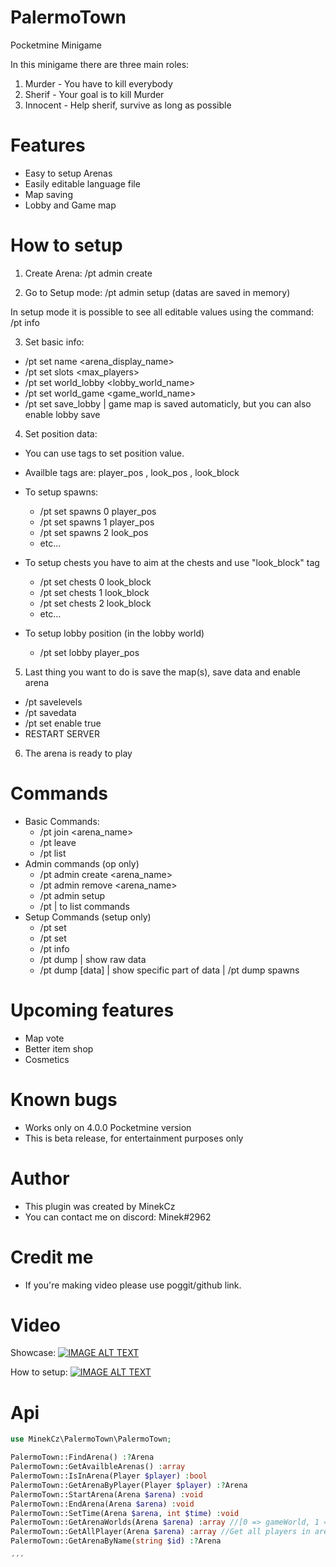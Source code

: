 # PalermoTown
Pocketmine Minigame

In this minigame there are three main roles:
1. Murder - You have to kill everybody
2. Sherif - Your goal is to kill Murder
3. Innocent - Help sherif, survive as long as possible


# Features
- Easy to setup Arenas
- Easily editable language file
- Map saving
- Lobby and Game map

# How to setup

1. Create Arena: /pt admin create <ArenaName>

2. Go to Setup mode: /pt admin setup
(datas are saved in memory)

In setup mode it is possible to see all editable values using the command:
/pt info

3. Set basic info:
- /pt set name <arena_display_name>
- /pt set slots <max_players>
- /pt set world_lobby <lobby_world_name>
- /pt set world_game <game_world_name>
- /pt set save_lobby <true or false> | game map is saved automaticly, but you can also enable lobby save

4. Set position data:
- You can use tags to set position value.
- Availble tags are: player_pos ,  look_pos , look_block

- To setup spawns:
  - /pt set spawns 0 player_pos
  - /pt set spawns 1 player_pos
  - /pt set spawns 2 look_pos
  - etc...
- To setup chests you have to aim at the chests and use "look_block" tag
  - /pt set chests 0 look_block
  - /pt set chests 1 look_block
  - /pt set chests 2 look_block
  - etc...
- To setup lobby position (in the lobby world)
  - /pt set lobby player_pos
5. Last thing you want to do is save the map(s), save data and enable arena
  - /pt savelevels
  - /pt savedata
  - /pt set enable true
  - RESTART SERVER
6. The arena is ready to play

# Commands
  - Basic Commands:
    - /pt join <arena_name>
    - /pt leave
    - /pt list
  - Admin commands (op only)
    - /pt admin create <arena_name>
    - /pt admin remove <arena_name>
    - /pt admin setup
    - /pt | to list commands
  - Setup Commands (setup only)
    - /pt set <data> <value>
    - /pt set <data> <number> <value>
    - /pt info
    - /pt dump | show raw data
    - /pt dump [data] | show specific part of data | /pt dump spawns
    
# Upcoming features
  - Map vote
  - Better item shop
  - Cosmetics
# Known bugs
  - Works only on 4.0.0 Pocketmine version
  - This is beta release, for entertainment purposes only
  
# Author
 - This plugin was created by MinekCz
 - You can contact me on discord: Minek#2962
 
# Credit me
  - If you're making video please use poggit/github link.

# Video
  Showcase:
  [![IMAGE ALT TEXT](http://img.youtube.com/vi/bmq_-e6qfGM/0.jpg)](http://www.youtube.com/watch?v=bmq_-e6qfGM "Watch on Youtube")

  How to setup:
  [![IMAGE ALT TEXT](http://img.youtube.com/vi/Fe01td9GhYM/0.jpg)](http://www.youtube.com/watch?v=Fe01td9GhYM "Watch on Youtube")

# Api

  ```php
  use MinekCz\PalermoTown\PalermoTown;

  PalermoTown::FindArena() :?Arena
  PalermoTown::GetAvailbleArenas() :array
  PalermoTown::IsInArena(Player $player) :bool
  PalermoTown::GetArenaByPlayer(Player $player) :?Arena
  PalermoTown::StartArena(Arena $arena) :void
  PalermoTown::EndArena(Arena $arena) :void
  PalermoTown::SetTime(Arena $arena, int $time) :void
  PalermoTown::GetArenaWorlds(Arena $arena) :array //[0 => gameWorld, 1 => lobbyWorld]
  PalermoTown::GetAllPlayer(Arena $arena) :array //Get all players in arena including spectators
  PalermoTown::GetArenaByName(string $id) :?Arena

  ´´´
